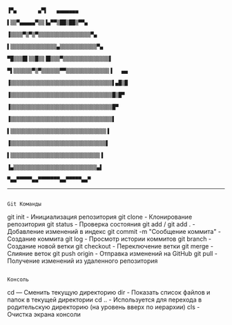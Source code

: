                                                                                                                      ▐▀▄       ▄▀▌   ▄▄▄▄▄▄▄
                                                                                                                     ▌▒▒▀▄▄▄▄▄▀▒▒▐▄▀▀▒██▒██▒▀▀▄
                                                                                                                    ▐▒▒▒▒▀▒▀▒▀▒▒▒▒▒▒▒▒▒▒▒▒▒▒▒▒▒▀▄
                                                                                                                    ▌▒▒▒▒▒▒▒▒▒▒▒▒▒▒▒▄▒▒▒▒▒▒▒▒▒▒▒▒▀▄
                                                                                                                  ▀█▒▒▒█▌▒▒█▒▒▐█▒▒▒▀▒▒▒▒▒▒▒▒▒▒▒▒▒▒▒▌
                                                                                                                  ▀▌▒▒▒▒▒▒▀▒▀▒▒▒▒▒▒▀▀▒▒▒▒▒▒▒▒▒▒▒▒▒▒▐   ▄▄
                                                                                                                  ▐▒▒▒▒▒▒▒▒▒▒▒▒▒▒▒▒▒▒▒▒▒▒▒▒▒▒▒▒▒▒▒▒▒▌▄█▒█
                                                                                                                  ▐▒▒▒▒▒▒▒▒▒▒▒▒▒▒▒▒▒▒▒▒▒▒▒▒▒▒▒▒▒▒▒▒▒█▒█▀
                                                                                                                  ▐▒▒▒▒▒▒▒▒▒▒▒▒▒▒▒▒▒▒▒▒▒▒▒▒▒▒▒▒▒▒▒▒▒█▀
                                                                                                                  ▐▒▒▒▒▒▒▒▒▒▒▒▒▒▒▒▒▒▒▒▒▒▒▒▒▒▒▒▒▒▒▒▒▒▌
                                                                                                                   ▌▒▒▒▒▒▒▒▒▒▒▒▒▒▒▒▒▒▒▒▒▒▒▒▒▒▒▒▒▒▒▒▐
                                                                                                                   ▐▒▒▒▒▒▒▒▒▒▒▒▒▒▒▒▒▒▒▒▒▒▒▒▒▒▒▒▒▒▒▒▌
                                                                                                                    ▌▒▒▒▒▒▒▒▒▒▒▒▒▒▒▒▒▒▒▒▒▒▒▒▒▒▒▒▒▒▐
                                                                                                                    ▐▄▒▒▒▒▒▒▒▒▒▒▒▒▒▒▒▒▒▒▒▒▒▒▒▒▒▒▒▄▌
                                                                                                                      ▀▄▄▀▀▀▀▀▄▄▀▀▀▀▀▀▀▄▄▀▀▀▀▀▄▄▀
________________________________________________________________________________________________________________________________________________________________________________________________________________________________________________________________________________________________________________________________
                                                                                                                             Git Команды
                                                                                                                               
git init - Инициализация репозитория
git clone <url> - Клонирование репозитория
git status - Проверка состояния
git add <file> / git add . - Добавление изменений в индекс
git commit -m "Сообщение коммита" - Создание коммита
git log - Просмотр истории коммитов
git branch <new-branch> - Создание новой ветки
git checkout <branch> - Переключение ветки
git merge <branch> - Слияние веток
git push origin <branch> - Отправка изменений на GitHub
git pull - Получение изменений из удаленного репозитория

                                                                                                                               Консоль
cd — Сменить текущую директорию
dir - Показать список файлов и папок в текущей директории
cd .. - Используется для перехода в родительскую директорию (на уровень вверх по иерархии)
cls - Очистка экрана консоли
